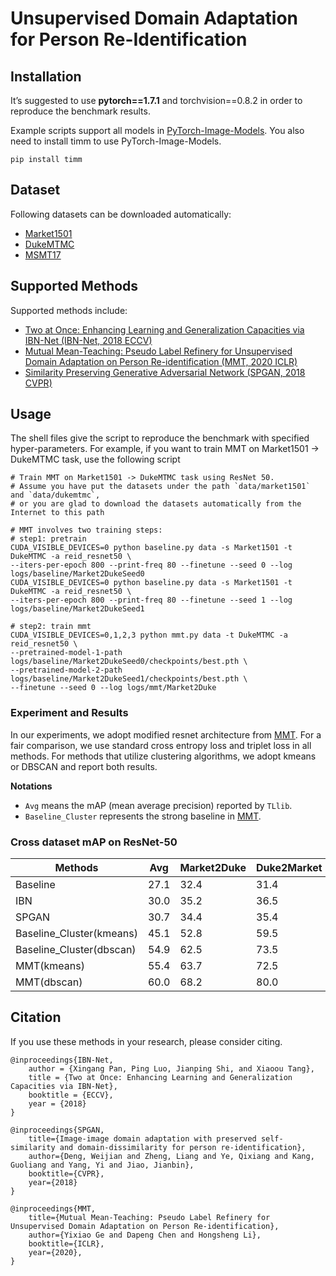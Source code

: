# Unsupervised Domain Adaptation for Person Re-Identification

## Installation

It’s suggested to use **pytorch==1.7.1** and torchvision==0.8.2 in order to reproduce the benchmark results.

Example scripts support all models in [PyTorch-Image-Models](https://github.com/rwightman/pytorch-image-models). You
also need to install timm to use PyTorch-Image-Models.

```
pip install timm
```

## Dataset

Following datasets can be downloaded automatically:

- [Market1501](http://zheng-lab.cecs.anu.edu.au/Project/project_reid.html)
- [DukeMTMC](https://exposing.ai/duke_mtmc/)
- [MSMT17](https://arxiv.org/pdf/1711.08565.pdf)

## Supported Methods

Supported methods include:

- [Two at Once: Enhancing Learning and Generalization Capacities via IBN-Net (IBN-Net, 2018 ECCV)](https://openaccess.thecvf.com/content_ECCV_2018/papers/Xingang_Pan_Two_at_Once_ECCV_2018_paper.pdf)
- [Mutual Mean-Teaching: Pseudo Label Refinery for Unsupervised Domain Adaptation on Person Re-identification (MMT, 2020 ICLR)](https://arxiv.org/abs/2001.01526)
- [Similarity Preserving Generative Adversarial Network (SPGAN, 2018 CVPR)](https://arxiv.org/pdf/1811.10551.pdf)

## Usage

The shell files give the script to reproduce the benchmark with specified hyper-parameters. For example, if you want to
train MMT on Market1501 -> DukeMTMC task, use the following script

```shell script
# Train MMT on Market1501 -> DukeMTMC task using ResNet 50.
# Assume you have put the datasets under the path `data/market1501` and `data/dukemtmc`, 
# or you are glad to download the datasets automatically from the Internet to this path

# MMT involves two training steps:
# step1: pretrain
CUDA_VISIBLE_DEVICES=0 python baseline.py data -s Market1501 -t DukeMTMC -a reid_resnet50 \
--iters-per-epoch 800 --print-freq 80 --finetune --seed 0 --log logs/baseline/Market2DukeSeed0
CUDA_VISIBLE_DEVICES=0 python baseline.py data -s Market1501 -t DukeMTMC -a reid_resnet50 \
--iters-per-epoch 800 --print-freq 80 --finetune --seed 1 --log logs/baseline/Market2DukeSeed1

# step2: train mmt
CUDA_VISIBLE_DEVICES=0,1,2,3 python mmt.py data -t DukeMTMC -a reid_resnet50 \
--pretrained-model-1-path logs/baseline/Market2DukeSeed0/checkpoints/best.pth \
--pretrained-model-2-path logs/baseline/Market2DukeSeed1/checkpoints/best.pth \
--finetune --seed 0 --log logs/mmt/Market2Duke
```

### Experiment and Results
In our experiments, we adopt modified resnet architecture from [MMT](https://arxiv.org/pdf/2001.01526.pdf>). For a fair comparison,
we use standard cross entropy loss and triplet loss in all methods. For methods that utilize clustering algorithms, 
we adopt kmeans or DBSCAN and report both results.

**Notations**
- ``Avg`` means the mAP (mean average precision) reported by `TLlib`.
- ``Baseline_Cluster`` represents the strong baseline in [MMT](https://arxiv.org/pdf/2001.01526.pdf>).

### Cross dataset mAP on ResNet-50

| Methods                  | Avg  | Market2Duke | Duke2Market | Market2MSMT | MSMT2Market | Duke2MSMT | MSMT2Duke |
|--------------------------|------|-------------|-------------|-------------|-------------|-----------|-----------|
| Baseline                 | 27.1 | 32.4        | 31.4        | 8.2         | 36.7        | 11.0      | 43.1      |
| IBN                      | 30.0 | 35.2        | 36.5        | 11.3        | 38.7        | 14.1      | 44.3      |
| SPGAN                    | 30.7 | 34.4        | 35.4        | 14.1        | 40.2        | 16.1      | 43.8      |
| Baseline_Cluster(kmeans) | 45.1 | 52.8        | 59.5        | 19.0        | 62.6        | 20.3      | 56.2      |
| Baseline_Cluster(dbscan) | 54.9 | 62.5        | 73.5        | 25.2        | 77.9        | 25.3      | 65.0      |
| MMT(kmeans)              | 55.4 | 63.7        | 72.5        | 26.2        | 75.8        | 28.0      | 66.1      |
| MMT(dbscan)              | 60.0 | 68.2        | 80.0        | 28.2        | 82.5        | 31.2      | 70.0      |

## Citation

If you use these methods in your research, please consider citing.

```
@inproceedings{IBN-Net,  
    author = {Xingang Pan, Ping Luo, Jianping Shi, and Xiaoou Tang},  
    title = {Two at Once: Enhancing Learning and Generalization Capacities via IBN-Net},  
    booktitle = {ECCV},  
    year = {2018}  
}

@inproceedings{SPGAN,
    title={Image-image domain adaptation with preserved self-similarity and domain-dissimilarity for person re-identification},
    author={Deng, Weijian and Zheng, Liang and Ye, Qixiang and Kang, Guoliang and Yang, Yi and Jiao, Jianbin},
    booktitle={CVPR},
    year={2018}
}

@inproceedings{MMT,
    title={Mutual Mean-Teaching: Pseudo Label Refinery for Unsupervised Domain Adaptation on Person Re-identification},
    author={Yixiao Ge and Dapeng Chen and Hongsheng Li},
    booktitle={ICLR},
    year={2020},
}
```